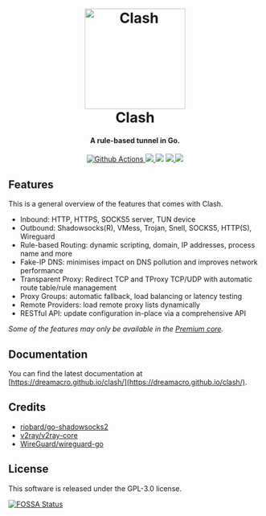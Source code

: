 <h1 align="center">
  <img src="https://github.com/MysticalDevil/clash/raw/master/docs/logo.png" alt="Clash" width="200">
  <br>Clash<br>
</h1>

<h4 align="center">A rule-based tunnel in Go.</h4>

<p align="center">
  <a href="https://github.com/MysticalDevil/clash/actions">
    <img src="https://img.shields.io/github/actions/workflow/status/MysticalDevil/clash/release.yml?branch=master&style=flat-square" alt="Github Actions">
  </a>
  <a href="https://goreportcard.com/report/github.com/MysticalDevil/clash">
    <img src="https://goreportcard.com/badge/github.com/MysticalDevil/clash?style=flat-square">
  </a>
  <img src="https://img.shields.io/github/go-mod/go-version/MysticalDevil/clash?style=flat-square">
  <a href="https://github.com/MysticalDevil/clash/releases">
    <img src="https://img.shields.io/github/release/MysticalDevil/clash/all.svg?style=flat-square">
  </a>
  <a href="https://github.com/MysticalDevil/clash/releases/tag/premium">
    <img src="https://img.shields.io/badge/release-Premium-00b4f0?style=flat-square">
  </a>
</p>

## Features

This is a general overview of the features that comes with Clash.

- Inbound: HTTP, HTTPS, SOCKS5 server, TUN device
- Outbound: Shadowsocks(R), VMess, Trojan, Snell, SOCKS5, HTTP(S), Wireguard
- Rule-based Routing: dynamic scripting, domain, IP addresses, process name and more
- Fake-IP DNS: minimises impact on DNS pollution and improves network performance
- Transparent Proxy: Redirect TCP and TProxy TCP/UDP with automatic route table/rule management
- Proxy Groups: automatic fallback, load balancing or latency testing
- Remote Providers: load remote proxy lists dynamically
- RESTful API: update configuration in-place via a comprehensive API

*Some of the features may only be available in the [Premium core](https://dreamacro.github.io/clash/premium/introduction.html).*

## Documentation

You can find the latest documentation at [https://dreamacro.github.io/clash/](https://dreamacro.github.io/clash/).

## Credits

- [riobard/go-shadowsocks2](https://github.com/riobard/go-shadowsocks2)
- [v2ray/v2ray-core](https://github.com/v2ray/v2ray-core)
- [WireGuard/wireguard-go](https://github.com/WireGuard/wireguard-go)

## License

This software is released under the GPL-3.0 license.

[![FOSSA Status](https://app.fossa.io/api/projects/git%2Bgithub.com%2FDreamacro%2Fclash.svg?type=large)](https://app.fossa.io/projects/git%2Bgithub.com%2FDreamacro%2Fclash?ref=badge_large)
